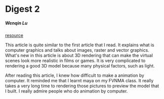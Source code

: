 # Digest 2
##### Wenqin Lu

[resource](https://www.britannica.com/topic/computer-graphics)

This article is quite similar to the first article that I read. It explains what is computer graphics and talks about images, raster and vector graphics. What's new in this article is about 3D rendering that can make the virtual scenes look more realistic in films or games. It is very complicated to rendering a good 3D model because many physical factors, such as light.

After reading this article, I knew how difficult to make a animation by computer. It reminded me that I learnt maya on my FVNMA class. It really takes a very long time to rendering those pictures to preview the model that I built. I really admire people who do animation by computer.
